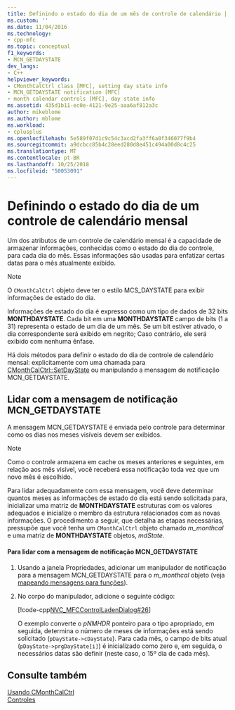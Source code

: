 ```yaml
---
title: Definindo o estado do dia de um mês de controle de calendário | Microsoft Docs
ms.custom: ''
ms.date: 11/04/2016
ms.technology:
- cpp-mfc
ms.topic: conceptual
f1_keywords:
- MCN_GETDAYSTATE
dev_langs:
- C++
helpviewer_keywords:
- CMonthCalCtrl class [MFC], setting day state info
- MCN_GETDAYSTATE notification [MFC]
- month calendar controls [MFC], day state info
ms.assetid: 435d1b11-ec0e-4121-9e25-aaa6af812a3c
author: mikeblome
ms.author: mblome
ms.workload:
- cplusplus
ms.openlocfilehash: 5e589f07d1c9c54c3acd2fa3ff6a0f346077f9b4
ms.sourcegitcommit: a9dcbcc85b4c28eed280d8e451c494a00d8c4c25
ms.translationtype: MT
ms.contentlocale: pt-BR
ms.lasthandoff: 10/25/2018
ms.locfileid: "50053091"
---
```

# <a name="setting-the-day-state-of-a-month-calendar-control"></a>Definindo o estado do dia de um controle de calendário mensal

Um dos atributos de um controle de calendário mensal é a capacidade de armazenar informações, conhecidas como o estado do dia do controle, para cada dia do mês. Essas informações são usadas para enfatizar certas datas para o mês atualmente exibido.

> [!NOTE]
>  O `CMonthCalCtrl` objeto deve ter o estilo MCS_DAYSTATE para exibir informações de estado do dia.

Informações de estado do dia é expresso como um tipo de dados de 32 bits **MONTHDAYSTATE**. Cada bit em uma **MONTHDAYSTATE** campo de bits (1 a 31) representa o estado de um dia de um mês. Se um bit estiver ativado, o dia correspondente será exibido em negrito; Caso contrário, ele será exibido com nenhuma ênfase.

Há dois métodos para definir o estado do dia de controle de calendário mensal: explicitamente com uma chamada para [CMonthCalCtrl::SetDayState](../mfc/reference/cmonthcalctrl-class.md#setdaystate) ou manipulando a mensagem de notificação MCN_GETDAYSTATE.

## <a name="handling-the-mcngetdaystate-notification-message"></a>Lidar com a mensagem de notificação MCN_GETDAYSTATE

A mensagem MCN_GETDAYSTATE é enviada pelo controle para determinar como os dias nos meses visíveis devem ser exibidos.

> [!NOTE]
>  Como o controle armazena em cache os meses anteriores e seguintes, em relação aos mês visível, você receberá essa notificação toda vez que um novo mês é escolhido.

Para lidar adequadamente com essa mensagem, você deve determinar quantos meses as informações de estado do dia está sendo solicitada para, inicializar uma matriz de **MONTHDAYSTATE** estruturas com os valores adequados e inicialize o membro da estrutura relacionados com as novas informações. O procedimento a seguir, que detalha as etapas necessárias, pressupõe que você tenha um `CMonthCalCtrl` objeto chamado *m_monthcal* e uma matriz de **MONTHDAYSTATE** objetos, *mdState*.

#### <a name="to-handle-the-mcngetdaystate-notification-message"></a>Para lidar com a mensagem de notificação MCN_GETDAYSTATE

1. Usando a janela Propriedades, adicionar um manipulador de notificação para a mensagem MCN_GETDAYSTATE para o *m_monthcal* objeto (veja [mapeando mensagens para funções](../mfc/reference/mapping-messages-to-functions.md)).

1. No corpo do manipulador, adicione o seguinte código:

   [!code-cpp[NVC_MFCControlLadenDialog#26](../mfc/codesnippet/cpp/setting-the-day-state-of-a-month-calendar-control_1.cpp)]

   O exemplo converte o *pNMHDR* ponteiro para o tipo apropriado, em seguida, determina o número de meses de informações está sendo solicitado (`pDayState->cDayState`). Para cada mês, o campo de bits atual (`pDayState->prgDayState[i]`) é inicializado como zero e, em seguida, o necessários datas são definir (neste caso, o 15º dia de cada mês).

## <a name="see-also"></a>Consulte também

[Usando CMonthCalCtrl](../mfc/using-cmonthcalctrl.md)<br/>
[Controles](../mfc/controls-mfc.md)

